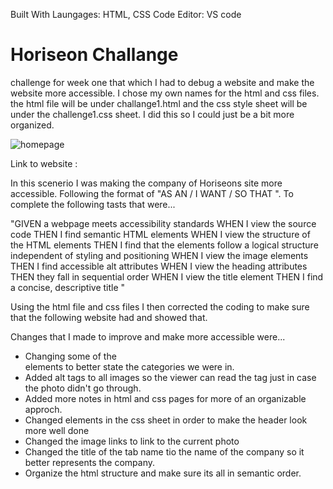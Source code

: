 Built With 
Laungages: HTML, CSS
Code Editor: VS code




# Horiseon Challange 
challenge for week one that which I had to debug a website and make the website more accessible. 
I chose my own names for the html and css files. the html file will be under 
challange1.html and the css style sheet will be under the challenge1.css sheet. I did this so I could just be a bit more organized. 


![homepage](https://user-images.githubusercontent.com/102159748/167333623-2830aaab-50ea-4f8e-919e-9f70ec6fd462.png)

Link to website : 
 



In this scenerio I was making the company of Horiseons site more accessible. Following the format of "AS AN / I WANT / SO THAT ". To complete the following tasts that were...

"GIVEN a webpage meets accessibility standards
WHEN I view the source code
THEN I find semantic HTML elements
WHEN I view the structure of the HTML elements
THEN I find that the elements follow a logical structure independent of styling and positioning
WHEN I view the image elements
THEN I find accessible alt attributes
WHEN I view the heading attributes
THEN they fall in sequential order
WHEN I view the title element
THEN I find a concise, descriptive title "  

Using the html file and css files I then corrected the coding to make sure that the following website had and showed that.

Changes that I made to improve and make more accessible were...
- Changing some of the <div> elements to better state the categories we were in.
- Added alt tags to all images so the viewer can read the tag just in case the photo didn't go through.
- Added more notes in html and css pages for more of an organizable approch.
- Changed elements in the css sheet in order to make the header look more well done
- Changed the image links to link to the current photo 
- Changed the title of the tab name tio the name of the company so it better represents the company. 
- Organize the html structure and make sure its all in semantic order. 
  
  

